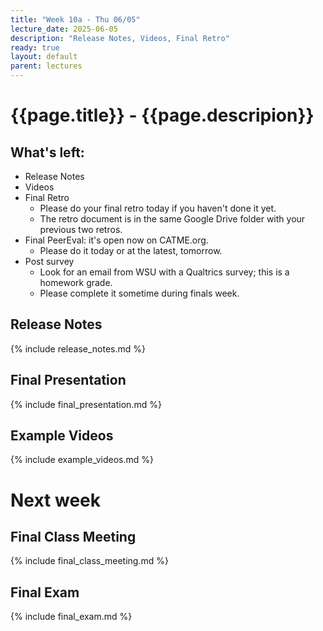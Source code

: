 ```yaml
---
title: "Week 10a - Thu 06/05"
lecture_date: 2025-06-05
description: "Release Notes, Videos, Final Retro"
ready: true
layout: default
parent: lectures
---
```


# {{page.title}} - {{page.descripion}}

## What's left:

* Release Notes 
* Videos
* Final Retro
  * Please do your final retro today if you haven't done it yet.
  * The retro document is in the same Google Drive folder with your previous two retros.
* Final PeerEval: it's open now on CATME.org.  
  * Please do it today or at the latest, tomorrow.
* Post survey
  * Look for an email from WSU with a Qualtrics survey; this is a homework grade.
  * Please complete it sometime during finals week.

## Release Notes

{% include release_notes.md %}

## Final Presentation

{% include final_presentation.md %}

## Example Videos

{% include example_videos.md %}

# Next week

## Final Class Meeting

{% include final_class_meeting.md %}

## Final Exam

{% include final_exam.md %}



